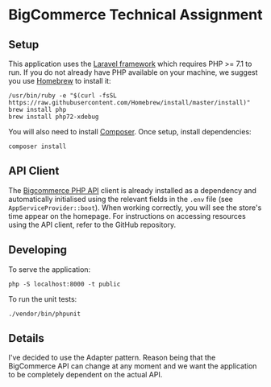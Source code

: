 # BigCommerce Technical Assignment


## Setup

This application uses the [Laravel framework](https://laravel.com/docs/5.6) which requires PHP >= 7.1 to run. If you do
not already have PHP available on your machine, we suggest you use [Homebrew](https://brew.sh/) to install it:
```
/usr/bin/ruby -e "$(curl -fsSL https://raw.githubusercontent.com/Homebrew/install/master/install)"
brew install php
brew install php72-xdebug
```

You will also need to install [Composer](https://getcomposer.org/download/). Once setup, install dependencies:
```
composer install
```


## API Client

The [Bigcommerce PHP API](https://github.com/bigcommerce/bigcommerce-api-php) client is already installed as a
dependency and automatically initialised using the relevant fields in the `.env` file (see `AppServiceProvider::boot`).
When working correctly, you will see the store's time appear on the homepage. For instructions on accessing resources
using the API client, refer to the GitHub repository.


## Developing

To serve the application:
```
php -S localhost:8000 -t public
```                               

To run the unit tests:
```
./vendor/bin/phpunit
```

## Details

I've decided to use the Adapter pattern.
Reason being that the BigCommerce API can change at any moment and we want the application to be completely dependent on the actual API.
